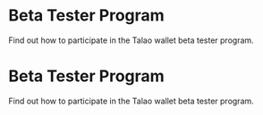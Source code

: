 # Beta Tester Program

Find out how to participate in the Talao wallet beta tester program.
# Beta Tester Program

Find out how to participate in the Talao wallet beta tester program.

